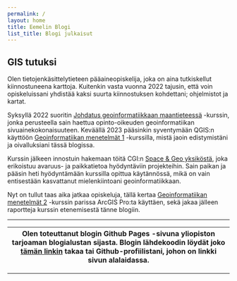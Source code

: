 ```yaml
---
permalink: /
layout: home
title: Eemelin Blogi
list_title: Blogi julkaisut
---
```


## GIS tutuksi

Olen tietojenkäsittelytieteen pääaineopiskelija, joka on aina tutkiskellut kiinnostuneena karttoja. Kuitenkin vasta vuonna 2022 tajusin, että voin opiskeluissani yhdistää kaksi suurta kiinnostuksen kohdettani; ohjelmistot ja kartat.

Syksyllä 2022 suoritin [Johdatus geoinformatiikkaan maantieteessä](https://studies.helsinki.fi/kurssit/opintojakso/hy-CU-118127853-2021-08-01/MAA-104?cpId=hy-lv-73) -kurssin, jonka perusteella sain haettua opinto-oikeuden geoinformatiikan sivuainekokonaisuuteen. Keväällä 2023 pääsinkin syventymään QGIS:n käyttöön [Geoinformatiikan menetelmät 1](https://studies.helsinki.fi/kurssit/opintojakso/hy-CU-118128327-2021-08-01/MAA-202?cpId=hy-lv-73) -kurssilla, mistä jaoin edistymistäni ja oivalluksiani tässä blogissa.

Kurssin jälkeen innostuin hakemaan töitä CGI:n [Space & Geo yksiköstä](https://www.cgi.com/fi/fi/uutinen/cgi-perustaa-suomeen-avaruusteknologioiden-hyodyntamiseen-erikoistuneen-osaamiskeskuksen), joka erikoistuu avaruus- ja paikkatietoa hyödyntäviin projekteihin. Sain paikan ja pääsin heti hyödyntämään kurssilla opittua käytännössä, mikä on vain entisestään kasvattanut mielenkiintoani geoinformatiikkaan.

Nyt on tullut taas aika jatkaa opiskeluja, tällä kertaa [Geoinformatiikan menetelmät 2](https://studies.helsinki.fi/kurssit/opintojakso/otm-62a7830e-bf13-40ee-824f-2022337fe907/MAA-221) -kurssin parissa ArcGIS Pro:ta käyttäen, sekä jakaa jälleen raportteja kurssin etenemisestä tänne blogiin.

---

<table>
  <thead>
    <tr>
      <th>
        Olen toteuttanut blogin Github Pages -sivuna yliopiston tarjoaman blogialustan sijasta. Blogin lähdekoodin löydät joko <a href="https://github.com/Jeemlei/geoinformatiikan-menetelmat">tämän linkin</a> takaa tai Github-profiilistani, johon on linkki sivun alalaidassa.
      </th>
    </tr>
  </thead>
</table>

---
